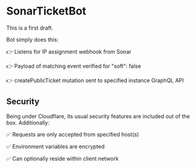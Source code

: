 # SonarTicketBot

This is a first draft.

Bot simply does this:

:point_right: Listens for IP assignment webhook from Sonar

:point_right: Payload of matching event verified for "soft": false

:point_right: createPublicTicket mutation sent to specified instance GraphQL API

## Security

Being under Cloudflare, its usual security features are included out of the box. Additionally:

:white_check_mark: Requests are only accepted from specified host(s)

:white_check_mark: Environment variables are encrypted

:white_check_mark: Can optionally reside within client network
